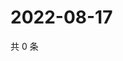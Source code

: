 # 2022-08-17

共 0 条

<!-- BEGIN WEIBO -->
<!-- 最后更新时间 Wed Aug 17 2022 04:17:17 GMT+0800 (China Standard Time) -->

<!-- END WEIBO -->
